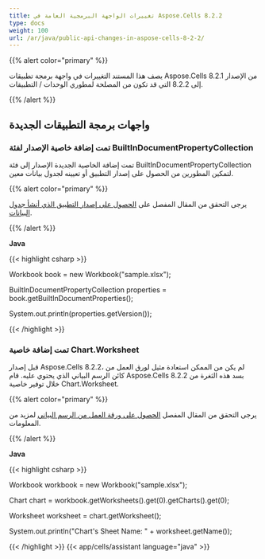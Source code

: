 ```yaml
---
title: تغييرات الواجهة البرمجية العامة في Aspose.Cells 8.2.2
type: docs
weight: 100
url: /ar/java/public-api-changes-in-aspose-cells-8-2-2/
---
```


{{% alert color="primary" %}} 

يصف هذا المستند التغييرات في واجهة برمجة تطبيقات Aspose.Cells من الإصدار 8.2.1 إلى 8.2.2 التي قد تكون من المصلحة لمطوري الوحدات / التطبيقات.

{{% /alert %}} 
## **واجهات برمجة التطبيقات الجديدة**
### **تمت إضافة خاصية الإصدار لفئة BuiltInDocumentPropertyCollection**
تمت إضافة الخاصية الجديدة الإصدار إلى فئة BuiltInDocumentPropertyCollection لتمكين المطورين من الحصول على إصدار التطبيق أو تعيينه لجدول بيانات معين.

{{% alert color="primary" %}} 

يرجى التحقق من المقال المفصل على [الحصول على إصدار التطبيق الذي أنشأ جدول البيانات](/cells/ar/java/get-the-version-number-of-the-application-that-created-the-excel-document/).

{{% /alert %}} 

**Java**

{{< highlight csharp >}}

 Workbook book = new Workbook("sample.xlsx");

BuiltInDocumentPropertyCollection properties = book.getBuiltInDocumentProperties();

System.out.println(properties.getVersion());

{{< /highlight >}}

### **تمت إضافة خاصية Chart.Worksheet**
قبل إصدار Aspose.Cells 8.2.2، لم يكن من الممكن استعادة مثيل لورق العمل من كائن الرسم البياني الذي يحتوي عليه. قام Aspose.Cells 8.2.2 بسد هذه الثغرة من خلال توفير خاصية Chart.Worksheet.

{{% alert color="primary" %}} 

يرجى التحقق من المقال المفصل [الحصول على ورقة العمل من الرسم البياني](/cells/ar/java/get-worksheet-of-the-chart/) لمزيد من المعلومات.

{{% /alert %}} 

**Java**

{{< highlight csharp >}}

 Workbook workbook = new Workbook("sample.xlsx");

Chart chart  = workbook.getWorksheets().get(0).getCharts().get(0);

Worksheet  worksheet = chart.getWorksheet();

System.out.println("Chart's Sheet Name: " + worksheet.getName());

{{< /highlight >}}
{{< app/cells/assistant language="java" >}}
